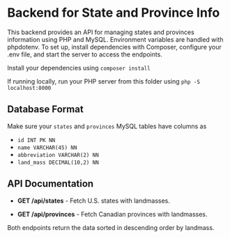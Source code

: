 # Backend for State and Province Info

This backend provides an API for managing states and provinces information using PHP and MySQL. Environment variables are handled with phpdotenv. To set up, install dependencies with Composer, configure your .env file, and start the server to access the endpoints.

Install your dependencies using `composer install`

If running locally, run your PHP server from this folder using `php -S localhost:8000`

## Database Format

Make sure your `states` and `provinces` MySQL tables have columns as

- `id INT PK NN`
- `name VARCHAR(45) NN`
- `abbreviation VARCHAR(2) NN`
- `land_mass DECIMAL(10,2) NN`

## API Documentation
- **GET /api/states** - Fetch U.S. states with landmasses.

- **GET /api/provinces** - Fetch Canadian provinces with landmasses.

Both endpoints return the data sorted in descending order by landmass.